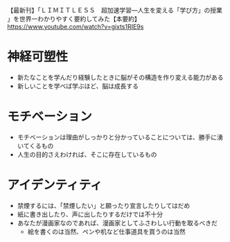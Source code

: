 【最新刊】「ＬＩＭＩＴＬＥＳＳ　超加速学習―人生を変える「学び方」の授業 」を世界一わかりやすく要約してみた【本要約】
https://www.youtube.com/watch?v=gixts1RIE9s

# 神経可塑性
- 新たなことを学んだり経験したときに脳がその構造を作り変える能力がある
- 新しいことを学べば学ぶほど、脳は成長する

# モチベーション
- モチベーションは理由がしっかりと分かっていることについては、勝手に湧いてくるもの
- 人生の目的さえわければ、そこに存在しているもの

# アイデンティティ
- 禁煙するには、「禁煙したい」と願ったり宣言したりしてはだめ
- 紙に書き出したり、声に出したりするだけでは不十分
- あなたが漫画家なのであれば、漫画家としてふさわしい行動を取るべきだ
  - 絵を書くのは当然、ペンや机など仕事道具を買うのは当然
